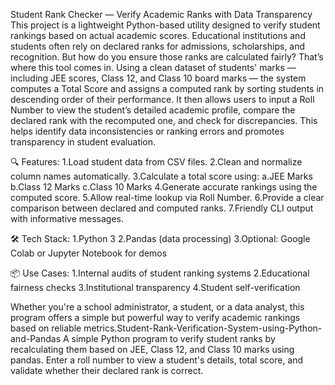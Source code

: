 Student Rank Checker — Verify Academic Ranks with Data Transparency
This project is a lightweight Python-based utility designed to verify student rankings based on actual academic scores. Educational institutions and students often rely on declared ranks for admissions, scholarships, and recognition. But how do you ensure those ranks are calculated fairly?
That’s where this tool comes in.
Using a clean dataset of students' marks — including JEE scores, Class 12, and Class 10 board marks — the system computes a Total Score and assigns a computed rank by sorting students in descending order of their performance. It then allows users to input a Roll Number to view the student’s detailed academic profile, compare the declared rank with the recomputed one, and check for discrepancies.
This helps identify data inconsistencies or ranking errors and promotes transparency in student evaluation.

🔍 Features:
1.Load student data from CSV files.
2.Clean and normalize column names automatically.
3.Calculate a total score using:
    a.JEE Marks
    b.Class 12 Marks
    c.Class 10 Marks
4.Generate accurate rankings using the computed score.
5.Allow real-time lookup via Roll Number.
6.Provide a clear comparison between declared and computed ranks.
7.Friendly CLI output with informative messages.

🛠️ Tech Stack:
1.Python 3
2.Pandas (data processing)
3.Optional: Google Colab or Jupyter Notebook for demos

📦 Use Cases:
1.Internal audits of student ranking systems
2.Educational fairness checks
3.Institutional transparency
4.Student self-verification

Whether you're a school administrator, a student, or a data analyst, this program offers a simple but powerful way to verify academic rankings based on reliable metrics.Student-Rank-Verification-System-using-Python-and-Pandas
A simple Python program to verify student ranks by recalculating them based on JEE, Class 12, and Class 10 marks using pandas. Enter a roll number to view a student's details, total score, and validate whether their declared rank is correct.
